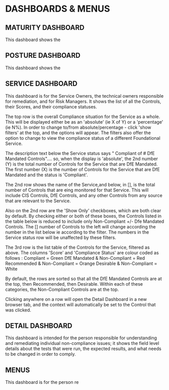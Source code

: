 # DASHBOARDS & MENUS


## MATURITY DASHBOARD
This dashboard shows the 



## POSTURE DASHBOARD
This dashboard shows the 



## SERVICE DASHBOARD
This dashboard is for the Service Owners, the technical owners responsible for remediation, and for Risk Managers. It shows the list of all the Controls, their Scores, and their compliance statuses.

The top row is the overall Compliance situation for the Service as a whole. This will be displayed either be as an 'absolute' (ie X of Y) or a 'percentage' (ie N%). In order to change to/from absolute/percentage - click 'show filters' at the top, and the options will appear. The filters also offer the option to change to view the compliance status of a different Foundational Service.

The description text below the Service status says "<service> Compliant of # DfE Mandated Controls".... so, when the display is 'absolute', the 2nd number (Y) is the total number of Controls for the Service that are DfE Mandated. The first number (X) is the number of Controls for the Service that are DfE Mandated and the status is 'Compliant'.

The 2nd row shows the name of the Service,and below, in [], is the total number of Controls that are eing monitored for that Service. This will include CIS Controls, DfE Controls, and any other Controls from any source that are relevant to the Service.

Also on the 2nd row are the 'Show Only' checkboxes, which are both clear by default. By checking either or both of these boxes, the Controls listed in the table below is reduced to include only Non-Compliant +/- Dfe Mandated Controls. The [] number of Controls to the left will change according the number in the list below ie according to the filter. The numbers in the Service status row will be unaffected by these filters.

The 3rd row is the list table of the Controls for the Service, filtered as above. The columns 'Score' and 'Compliance Status' are colour coded as follows :
Compliant = Green
DfE Mandated & Non-Compliant = Red
Recommended & Non-Compliant = Orange
Desirable & Non-Compliant = White

By default, the rows are sorted so that all the DfE Mandated Controls are at the top, then Recommended, then Desirable. Within each of these categories, the Non-Compliant Controls are at the top.

Clicking anywhere on a row will open the Detail Dashboard in a new browser tab, and the context will automatically be set to the Control that was clicked.


## DETAIL DASHBOARD
This dashboard is intended for the person responsible for understanding and remediating individual non-compliance issues; it shows the field level details about the tests that were run, the expected results, and what needs to be changed in order to comply.



## MENUS
This dashboard is for the person re